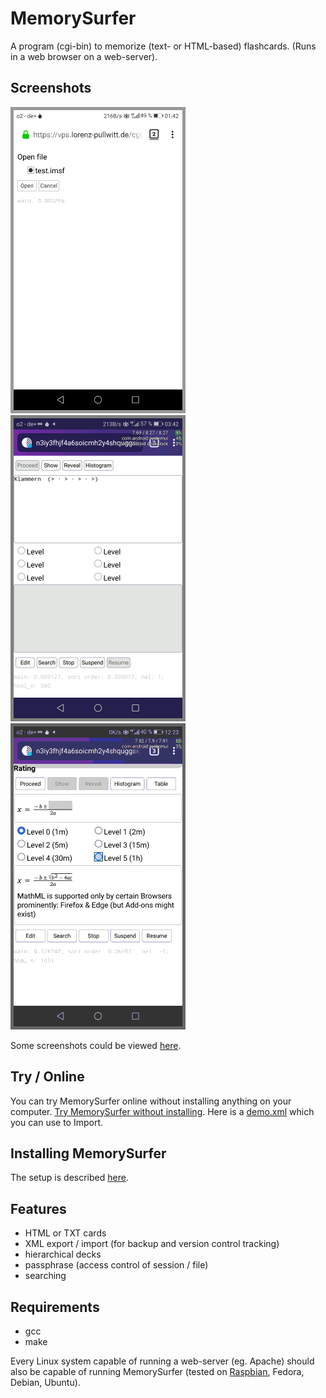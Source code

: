 # MemorySurfer

A program (cgi-bin) to memorize (text- or HTML-based) flashcards. (Runs in a web browser on a web-server).

## Screenshots

![slideshow](slideshow.gif)
![slideshow](slideshow-reveal.gif)
![Image](mathml.png "MathML")

Some screenshots could be viewed
[here](https://www.lorenz-pullwitt.de/MemorySurfer/en/screenshots.html "screenshots").

## Try / Online

You can try MemorySurfer online without installing anything on your computer.
[Try MemorySurfer without installing](https://vps.lorenz-pullwitt.de/cgi-bin/memorysurfer.cgi).
Here is a [demo.xml](demo.xml) which you can use to Import.

## Installing MemorySurfer

The setup is described
[here](https://www.lorenz-pullwitt.de/MemorySurfer/en/setup.html "setup").

## Features

 - HTML or TXT cards
 - XML export / import (for backup and version control tracking)
 - hierarchical decks
 - passphrase (access control of session / file)
 - searching

## Requirements

 - gcc
 - make

Every Linux system capable of running a web-server (eg. Apache) should also be capable of running MemorySurfer (tested on
[Raspbian](https://www.lorenz-pullwitt.de/MemorySurfer/en/raspbian.html "Raspbian"), Fedora, Debian, Ubuntu).
